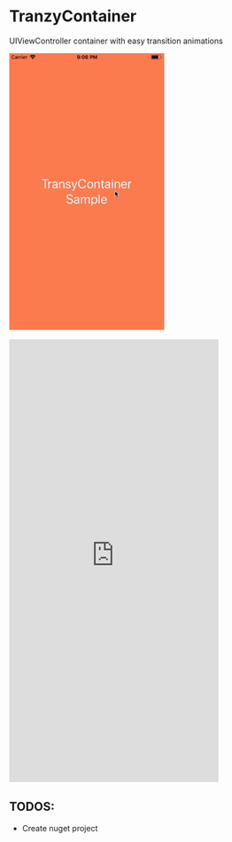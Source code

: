# TranzyContainer
UIViewController container with easy transition animations

![Alt Text](https://github.com/d13nunes/TranzyContainer/blob/master/Documentation/preview_video.gif)



<iframe src="https://appetize.io/embed/3kp7n47dmm9chd0jbhd2mm9ndg?device=iphone5s&scale=100&autoplay=false&orientation=portrait&deviceColor=black" width="378px" height="800px" frameborder="0" scrolling="no"></iframe>

## TODOS:

- Create nuget project
